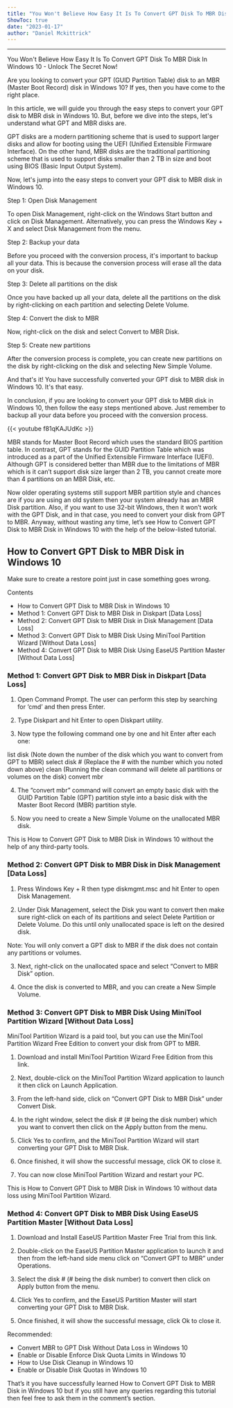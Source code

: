 ```yaml
---
title: "You Won't Believe How Easy It Is To Convert GPT Disk To MBR Disk In Windows 10 - Unlock The Secret Now!"
ShowToc: true 
date: "2023-01-17"
author: "Daniel Mckittrick"
---
```

*****
You Won't Believe How Easy It Is To Convert GPT Disk To MBR Disk In Windows 10 - Unlock The Secret Now!

Are you looking to convert your GPT (GUID Partition Table) disk to an MBR (Master Boot Record) disk in Windows 10? If yes, then you have come to the right place.

In this article, we will guide you through the easy steps to convert your GPT disk to MBR disk in Windows 10. But, before we dive into the steps, let's understand what GPT and MBR disks are.

GPT disks are a modern partitioning scheme that is used to support larger disks and allow for booting using the UEFI (Unified Extensible Firmware Interface). On the other hand, MBR disks are the traditional partitioning scheme that is used to support disks smaller than 2 TB in size and boot using BIOS (Basic Input Output System).

Now, let's jump into the easy steps to convert your GPT disk to MBR disk in Windows 10.

Step 1: Open Disk Management

To open Disk Management, right-click on the Windows Start button and click on Disk Management. Alternatively, you can press the Windows Key + X and select Disk Management from the menu.

Step 2: Backup your data

Before you proceed with the conversion process, it's important to backup all your data. This is because the conversion process will erase all the data on your disk.

Step 3: Delete all partitions on the disk

Once you have backed up all your data, delete all the partitions on the disk by right-clicking on each partition and selecting Delete Volume.

Step 4: Convert the disk to MBR

Now, right-click on the disk and select Convert to MBR Disk.

Step 5: Create new partitions

After the conversion process is complete, you can create new partitions on the disk by right-clicking on the disk and selecting New Simple Volume.

And that's it! You have successfully converted your GPT disk to MBR disk in Windows 10. It's that easy.

In conclusion, if you are looking to convert your GPT disk to MBR disk in Windows 10, then follow the easy steps mentioned above. Just remember to backup all your data before you proceed with the conversion process.

{{< youtube f81qKAJUdKc >}} 



MBR stands for Master Boot Record which uses the standard BIOS partition table. In contrast, GPT stands for the GUID Partition Table which was introduced as a part of the Unified Extensible Firmware Interface (UEFI). Although GPT is considered better than MBR due to the limitations of MBR which is it can’t support disk size larger than 2 TB, you cannot create more than 4 partitions on an MBR Disk, etc.
 

 
Now older operating systems still support MBR partition style and chances are if you are using an old system then your system already has an MBR Disk partition. Also, if you want to use 32-bit Windows, then it won’t work with the GPT Disk, and in that case, you need to convert your disk from GPT to MBR. Anyway, without wasting any time, let’s see How to Convert GPT Disk to MBR Disk in Windows 10 with the help of the below-listed tutorial.
 
## How to Convert GPT Disk to MBR Disk in Windows 10
 
Make sure to create a restore point just in case something goes wrong.
 
Contents
 
- How to Convert GPT Disk to MBR Disk in Windows 10
 - Method 1: Convert GPT Disk to MBR Disk in Diskpart [Data Loss]
 - Method 2: Convert GPT Disk to MBR Disk in Disk Management [Data Loss]
 - Method 3: Convert GPT Disk to MBR Disk Using MiniTool Partition Wizard [Without Data Loss]
 - Method 4: Convert GPT Disk to MBR Disk Using EaseUS Partition Master [Without Data Loss]

 
### Method 1: Convert GPT Disk to MBR Disk in Diskpart [Data Loss]
 
1. Open Command Prompt. The user can perform this step by searching for ‘cmd’ and then press Enter.
 
2. Type Diskpart and hit Enter to open Diskpart utility.
 
3. Now type the following command one by one and hit Enter after each one:
 
list disk (Note down the number of the disk which you want to convert from GPT to MBR)
select disk # (Replace the # with the number which you noted down above)
clean (Running the clean command will delete all partitions or volumes on the disk)
convert mbr
 
4. The “convert mbr” command will convert an empty basic disk with the GUID Partition Table (GPT) partition style into a basic disk with the Master Boot Record (MBR) partition style.
 
5. Now you need to create a New Simple Volume on the unallocated MBR disk.
 
This is How to Convert GPT Disk to MBR Disk in Windows 10 without the help of any third-party tools.
 
### Method 2: Convert GPT Disk to MBR Disk in Disk Management [Data Loss]
 
1. Press Windows Key + R then type diskmgmt.msc and hit Enter to open Disk Management.
 
2. Under Disk Management, select the Disk you want to convert then make sure right-click on each of its partitions and select Delete Partition or Delete Volume. Do this until only unallocated space is left on the desired disk.
 
Note: You will only convert a GPT disk to MBR if the disk does not contain any partitions or volumes.
 
3. Next, right-click on the unallocated space and select “Convert to MBR Disk” option.
 
4. Once the disk is converted to MBR, and you can create a New Simple Volume.
 
### Method 3: Convert GPT Disk to MBR Disk Using MiniTool Partition Wizard [Without Data Loss]
 
MiniTool Partition Wizard is a paid tool, but you can use the MiniTool Partition Wizard Free Edition to convert your disk from GPT to MBR.
 
1. Download and install MiniTool Partition Wizard Free Edition from this link.
 
2. Next, double-click on the MiniTool Partition Wizard application to launch it then click on Launch Application.
 
3. From the left-hand side, click on “Convert GPT Disk to MBR Disk” under Convert Disk.
 
4. In the right window, select the disk # (# being the disk number) which you want to convert then click on the Apply button from the menu.
 
5. Click Yes to confirm, and the MiniTool Partition Wizard will start converting your GPT Disk to MBR Disk.
 
6. Once finished, it will show the successful message, click OK to close it.
 
7. You can now close MiniTool Partition Wizard and restart your PC.
 
This is How to Convert GPT Disk to MBR Disk in Windows 10 without data loss using MiniTool Partition Wizard.
 
### Method 4: Convert GPT Disk to MBR Disk Using EaseUS Partition Master [Without Data Loss]
 
1. Download and Install EaseUS Partition Master Free Trial from this link.
 
2. Double-click on the EaseUS Partition Master application to launch it and then from the left-hand side menu click on “Convert GPT to MBR” under Operations.
 
3. Select the disk # (# being the disk number) to convert then click on Apply button from the menu.
 
4. Click Yes to confirm, and the EaseUS Partition Master will start converting your GPT Disk to MBR Disk.
 
5. Once finished, it will show the successful message, click Ok to close it.
 
Recommended:
 
- Convert MBR to GPT Disk Without Data Loss in Windows 10
 - Enable or Disable Enforce Disk Quota Limits in Windows 10
 - How to Use Disk Cleanup in Windows 10
 - Enable or Disable Disk Quotas in Windows 10

 
That’s it you have successfully learned How to Convert GPT Disk to MBR Disk in Windows 10 but if you still have any queries regarding this tutorial then feel free to ask them in the comment’s section.




